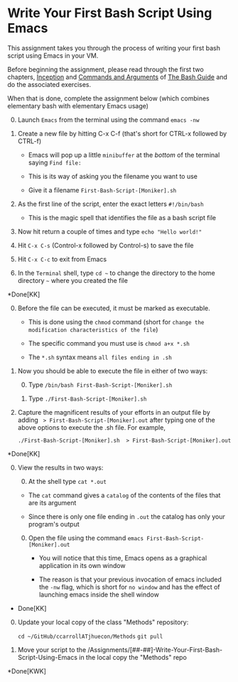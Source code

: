 # Write Your First Bash Script Using Emacs

This assignment takes you through the process of writing your first bash script using Emacs in your VM.

Before beginning the assignment, please read through the first two chapters, [Inception](https://guide.bash.academy/inception/)
and [Commands and Arguments](https://guide.bash.academy/commands/) of [The Bash Guide](https://guide.bash.academy/) and
do the associated exercises.

When that is done, complete the assignment below (which combines elementary bash with elementary Emacs usage)

0. Launch `Emacs` from the terminal using the command `emacs -nw` 

0. Create a new file by hitting C-x C-f (that's short for CTRL-x followed by CTRL-f)

   * Emacs will pop up a little `minibuffer` at the _bottom_ of the terminal saying `Find file:`

   * This is its way of asking you the filename you want to use

   * Give it a filename `First-Bash-Script-[Moniker].sh`

0. As the first line of the script, enter the exact letters `#!/bin/bash`

   * This is the magic spell that identifies the file as a bash script file

0. Now hit return a couple of times and type `echo "Hello world!"`

0. Hit `C-x C-s` (Control-x followed by Control-s) to save the file

0. Hit `C-x C-c` to exit from Emacs

0. In the `Terminal` shell, type `cd ~` to change the directory to the home directory `~` where you created the file

*Done[KK]


0. Before the file can be executed, it must be marked as executable.

   * This is done using the `chmod` command (short for `change the modification characteristics of the file`)

   * The specific command you must use is `chmod a+x *.sh`

   * The `*.sh` syntax means `all files ending in .sh`

0. Now you should be able to execute the file in either of two ways:

   0. Type `/bin/bash First-Bash-Script-[Moniker].sh`

   0. Type `./First-Bash-Script-[Moniker].sh`

0. Capture the magnificent results of your efforts in an output file by adding ` > First-Bash-Script-[Moniker].out` after typing one of the above options to execute the .sh file. For example,

   `./First-Bash-Script-[Moniker].sh  > First-Bash-Script-[Moniker].out`

*Done[KK]

0. View the results in two ways:

   0.  At the shell type `cat *.out`

      * The `cat` command gives a `catalog` of the contents of the files that are its argument

      * Since there is only one file ending in `.out` the catalog has only your program's output

   0. Open the file using the command `emacs First-Bash-Script-[Moniker].out`

      * You will notice that this time, Emacs opens as a graphical application in its own window

      * The reason is that your previous invocation of emacs included the `-nw` flag, which is short for `no window` and has the effect of launching emacs inside the shell window

* Done[KK]

0. Update your local copy of the class "Methods" repository:

    `cd ~/GitHub/ccarrollATjhuecon/Methods`
    `git pull`

0. Move your script to the /Assignments/[##-##]-Write-Your-First-Bash-Script-Using-Emacs in the
local copy the "Methods" repo

*Done[KWK]

